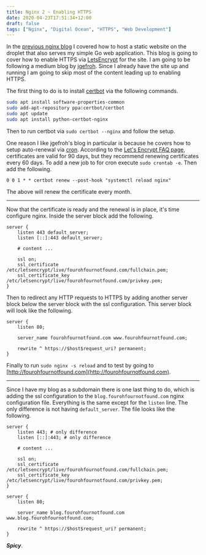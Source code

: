 ```yaml
---
title: Nginx 2 ~ Enabling HTTPS
date: 2020-04-23T17:51:34+12:00
draft: false
tags: ["Nginx", "Digital Ocean", "HTTPS", "Web Development"]
---
```


In the [previous nginx blog](/post/nginx-1) I covered how to host a static website on the droplet that also serves my simple Go web application. This blog is going to cover how to enable HTTPS via [LetsEncrypt](https://letsencrypt.org/) for the site. I am going to be following a medium blog by [jgefroh](https://medium.com/@jgefroh/a-guide-to-using-nginx-for-static-website-d96a9d034940). Since I already have the site up and running I am going to skip most of the content leading up to enabling HTTPS.

The first thing to do is to install [certbot](https://github.com/certbot/certbot) via the following commands.

```BASH
sudo apt install software-properties-common
sudo add-apt-repository ppa:certbot/certbot
sudo apt update
sudo apt install python-certbot-nginx
```

Then to run certbot via `sudo certbot --nginx` and follow the setup.

One reason I like jgefroh's blog in particular is because he covers how to setup auto-renewal via [cron](https://en.wikipedia.org/wiki/Cron). According to the [Let's Encrypt FAQ page](https://letsencrypt.org/docs/faq/#a-id-technical-technical-questions-a), certificates are valid for 90 days, but they recommend renewing certificates every 60 days. To add a new job to for cron execute `sudo crontab -e`. Then add the following.

```
0 0 1 * * certbot renew --post-hook "systemctl reload nginx"
```

The above will renew the certificate every month.

---

Now that the certificate is ready and the renewal is in place, it's time configure nginx. Inside the server block add the following.

```
server {
	listen 443 default_server;
	listen [::]:443 default_server;

	# content ...

	ssl on;
	ssl_certificate /etc/letsencrypt/live/fourohfournotfound.com/fullchain.pem;
	ssl_certificate_key /etc/letsencrypt/live/fourohfournotfound.com/privkey.pem;
}
```

Then to redirect any HTTP requests to HTTPS by adding another server block below the server block with the ssl configuration. This server block will look like the following.

```
server {
	listen 80;

	server_name fourohfournotfound.com www.fourohfournotfound.com;

	rewrite ^ https://$host$request_uri? permanent;
}
```

Finally to run `sudo nginx -s reload` and to test by going to [http://fourohfournotfound.com](http://fourohfournotfound.com).

---

Since I have my blog as a subdomain there is one last thing to do, which is adding the ssl configuration to the `blog.fourohfournotfound.com` nginx configuration file. Everything is the same except for the `listen` line. The only difference is not having `default_server`. The file looks like the following.

```
server {
	listen 443; # only difference
	listen [::]:443; # only difference

	# content ...

	ssl on;
	ssl_certificate /etc/letsencrypt/live/fourohfournotfound.com/fullchain.pem;
	ssl_certificate_key /etc/letsencrypt/live/fourohfournotfound.com/privkey.pem;
}

server {
	listen 80;

	server_name blog.fourohfournotfound.com www.blog.fourohfournotfound.com;

	rewrite ^ https://$host$request_uri? permanent;
}
```

***Spicy***. 
